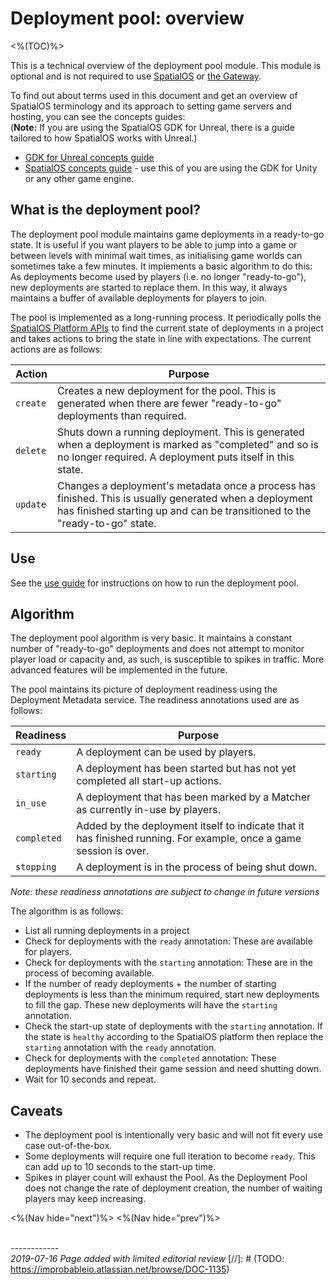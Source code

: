 # Deployment pool: overview
<%(TOC)%>

This is a technical overview of the deployment pool module. This module is optional and is not required to use [SpatialOS](https://docs.improbable.io/reference/latest) or [the Gateway]({{urlRoot}}/content/services-packages/gateway/gateway).

To find out about terms used in this document and get an overview of SpatialOS terminology and its approach to setting game servers and hosting, you can see the concepts guides: </br>
(**Note:** If you are using the SpatialOS GDK for Unreal, there is a guide tailored to how SpatialOS works with Unreal.)

* [GDK for Unreal concepts guide](https://docs.improbable.io/unreal/latest/content/spatialos-concepts/introduction)
* [SpatialOS concepts guide](https://docs.improbable.io/reference/latest/shared/concepts/spatialos)  - use this of you are using the GDK for Unity or any other game engine.

## What is the deployment pool?

The deployment pool module maintains game deployments in a ready-to-go state. It is useful if you want players to be able to jump into a game or between levels with minimal wait times, as initialising game worlds can sometimes take a few minutes. It implements a basic algorithm to do this: As deployments become used by players (i.e. no longer "ready-to-go"), new deployments are started to replace them. In this way, it always maintains a buffer of available deployments for players to join.

The pool is implemented as a long-running process. It periodically polls the [SpatialOS Platform APIs](https://docs.improbable.io/reference/latest/platform-sdk/introduction) to find the current state of deployments in a project and takes actions to bring the state in line with expectations. The current actions are as follows:

| Action       | Purpose      |
|--------------|--------------|
| `create`     | Creates a new deployment for the pool. This is generated when there are fewer "ready-to-go" deployments than required. |
| `delete`     | Shuts down a running deployment. This is generated when a deployment is marked as "completed" and so is no longer required. A deployment puts itself in this state. |
| `update`     | Changes a deployment's metadata once a process has finished. This is usually generated when a deployment has finished starting up and can be transitioned to the "ready-to-go" state. |

## Use

See the [use guide]({{urlRoot}}/content/configuration-examples/deployment-pool/usage) for instructions on how to run the deployment pool.

## Algorithm

The deployment pool algorithm is very basic. It maintains a constant number of "ready-to-go" deployments and does not attempt to monitor player load or capacity and, as such, is susceptible to spikes in traffic. More advanced features will be implemented in the future.

The pool maintains its picture of deployment readiness using the Deployment Metadata service. The readiness annotations used are as follows:

| Readiness  | Purpose |
|-------------|---------|
| `ready`     | A deployment can be used by players. |
| `starting`  | A deployment has been started but has not yet completed all start-up actions. |
| `in_use` | A deployment that has been marked by a Matcher as currently in-use by players. |
| `completed` | Added by the deployment itself to indicate that it has finished running. For example, once a game session is over. |
| `stopping`  | A deployment is in the process of being shut down. |

*Note: these readiness annotations are subject to change in future versions*

The algorithm is as follows:

* List all running deployments in a project
* Check for deployments with the `ready` annotation: These are available for players.
* Check for deployments with the `starting` annotation: These are in the process of becoming available.
* If the number of ready deployments + the number of starting deployments is less than the minimum required, start new deployments to fill the gap. These new deployments will have the `starting` annotation.
* Check the start-up state of deployments with the `starting` annotation. If the state is `healthy` according to the SpatialOS platform then replace the `starting` annotation with the `ready` annotation.
* Check for deployments with the `completed` annotation: These deployments have finished their game session and need shutting down.
* Wait for 10 seconds and repeat.

## Caveats

* The deployment pool is intentionally very basic and will not fit every use case out-of-the-box.
* Some deployments will require one full iteration to become `ready`. This can add up to 10 seconds to the start-up time.
* Spikes in player count will exhaust the Pool. As the Deployment Pool does not change the rate of deployment creation, the number of waiting players may keep increasing.

<%(Nav hide="next")%>
<%(Nav hide="prev")%>

<br/>------------<br/>
_2019-07-16 Page added with limited editorial review_
[//]: # (TODO: https://improbableio.atlassian.net/browse/DOC-1135)

